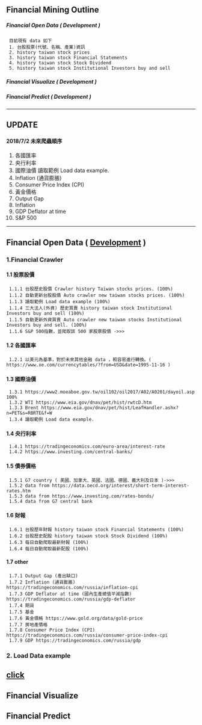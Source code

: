 ## Financial Mining Outline 
##### Financial Open Data ( Development )
     目前現有 data 如下
     1. 台股股票(代號、名稱、產業)資訊 
     2. history taiwan stock prices 
     3. history taiwan stock Financial Statements 
     4. history taiwan stock Stock Dividend 
     5. history taiwan stock Institutional Investors buy and sell 

##### Financial Visualize ( Development )
##### Financial Predict ( Development )

------------------------------------------------------------
## UPDATE
#### 2018/7/2 未來爬蟲順序
1. 各國匯率
2. 央行利率
3. 國際油價 讀取範例 Load data example.
4. Inflation (通貨膨脹)
5. Consumer Price Index (CPI)
6. 黃金價格
7. Output Gap
8. Inflation
9. GDP Deflator at time
10. S&P 500
-------------------------------------------------------------------------------------------------

## Financial Open Data ( [Development](https://github.com/f496328mm/FinancialMining/tree/master/FinancialOpenData)  )

### 1.Financial Crawler
#### 1.1 股票股價
     1.1.1 台股歷史股價 Crawler history Taiwan stocks prices. (100%)
     1.1.2 自動更新台股股價 Auto crawler new taiwan stocks prices. (100%)
     1.1.3 讀取範例 Load data example (100%)
     1.1.4 三大法人(外資) 歷史買賣 history taiwan stock Institutional Investors buy and sell (100%)
     1.1.5 自動更新外資買賣 Auto crawler new taiwan stocks Institutional Investors buy and sell. (100%)
     1.1.6 S&P 500指數，並爬取該 500 家股票股價 ->>>
#### 1.2 各國匯率 
     1.2.1 以美元為基準，對於未來其他金融 data ，較容易進行轉換。( https://www.xe.com/currencytables/?from=USD&date=1995-11-16 )
#### 1.3 國際油價
     1.3.1 https://www2.moeaboe.gov.tw/oil102/oil2017/A02/A0201/dayoil.asp 100%
     1.3.2 WTI https://www.eia.gov/dnav/pet/hist/rwtcD.htm
     1.3.3 Brent https://www.eia.gov/dnav/pet/hist/LeafHandler.ashx?n=PET&s=RBRTE&f=W
     1.3.4 讀取範例 Load data example.
#### 1.4 央行利率
     1.4.1 https://tradingeconomics.com/euro-area/interest-rate
     1.4.2 https://www.investing.com/central-banks/
#### 1.5 債券價格
     1.5.1 G7 country ( 美國、加拿大、英國、法國、德國、義大利及日本 )->>>
     1.5.2 data from https://data.oecd.org/interest/short-term-interest-rates.htm
     1.5.3 data from https://www.investing.com/rates-bonds/
     1.5.4 data from G7 central bank
     
#### 1.6 財報
     1.6.1 台股歷年財報 history taiwan stock Financial Statements (100%) 
     1.6.2 台股歷史配股 history taiwan stock Stock Dividend (100%)
     1.6.3 每日自動爬取最新財報 (100%)
     1.6.4 每日自動爬取最新配股 (100%)
#### 1.7 other 
     1.7.1 Output Gap (產出缺口)
     1.7.2 Inflation (通貨膨脹) https://tradingeconomics.com/russia/inflation-cpi
     1.7.3 GDP Deflator at time (國內生產總值平減指數) https://tradingeconomics.com/russia/gdp-deflator
     1.7.4 期貨
     1.7.5 基金
     1.7.6 黃金價格 https://www.gold.org/data/gold-price
     1.7.7 房地產價格
     1.7.8 Consumer Price Index (CPI) https://tradingeconomics.com/russia/consumer-price-index-cpi
     1.7.9 GDP https://tradingeconomics.com/russia/gdp

### 2. Load Data example
[click](https://github.com/f496328mm/FinancialMining/tree/master/FinancialOpenData)
-------------------------------------------------------------------------------------------------

## Financial Visualize
## Financial Predict






